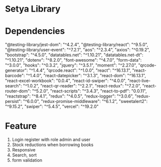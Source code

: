 # Setya Library


# Dependencies
 "@testing-library/jest-dom": "^4.2.4",
    "@testing-library/react": "^9.5.0",
    "@testing-library/user-event": "^7.2.1",
    "aos": "^2.3.4",
    "axios": "^0.19.2",
    "bootstrap": "^4.5.0",
    "datatables.net": "^1.10.21",
    "datatables.net-dt": "^1.10.21",
    "dotenv": "^8.2.0",
    "font-awesome": "^4.7.0",
    "form-data": "^3.0.0",
    "hooks": "^0.3.2",
    "jquery": "^3.5.1",
    "moment": "^2.27.0",
    "qrcode-generator": "^1.4.4",
    "qrcode.react": "^1.0.0",
    "react": "^16.13.1",
    "react-barcode": "^1.4.0",
    "react-datepicker": "^3.1.3",
    "react-dom": "^16.13.1",
    "react-excel-workbook": "0.0.4",
    "react-id-swiper": "^4.0.0",
    "react-live-search": "^1.0.2",
    "react-qr-reader": "^2.2.1",
    "react-redux": "^7.2.0",
    "react-router-dom": "^5.2.0",
    "react-scripts": "^3.4.3",
    "react-to-pdf": "0.0.11",
    "reactstrap": "^8.4.1",
    "redux": "^4.0.5",
    "redux-logger": "^3.0.6",
    "redux-persist": "^6.0.0",
    "redux-promise-middleware": "^6.1.2",
    "sweetalert2": "^9.15.2",
    "swiper": "^5.4.5",
    "vercel": "^19.2.0"
    
  # Feature
 1. Login register with role admin and user
 2. Stock reductions when borrowing books
 3. Responsive
 4. Search, sort
 5. form validation
 
 
